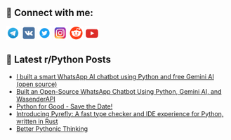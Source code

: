## 🔎 Connect with me:
[<img src="https://github.com/bullbesh/bullbesh/blob/main/images/Telegram.png" width="32" height="32" />](https://t.me/bullbesh)
[<img src="https://github.com/bullbesh/bullbesh/blob/main/images/VK.png" width="32" height="32" />](https://vk.com/bullbesh)
[<img src="https://github.com/bullbesh/bullbesh/blob/main/images/Twitter.png" width="32" height="32" />](https://twitter.com/bullbesh1)
[<img src="https://github.com/bullbesh/bullbesh/blob/main/images/Instagram.png" width="32" height="32" />](https://www.instagram.com/bullbesh)
[<img src="https://github.com/bullbesh/bullbesh/blob/main/images/Reddit.png" width="32" height="32" />](https://www.reddit.com/user/bullbesh)
[<img src="https://github.com/bullbesh/bullbesh/blob/main/images/YouTube.png" width="32" height="32" />](https://www.youtube.com/channel/UCtfjRs6uzgq5mfm8S06WTcg)

## 📕 Latest r/Python Posts
<!-- BLOG-POST-LIST:START -->
- [I built a smart WhatsApp AI chatbot using Python and free Gemini AI &lpar;open source&rpar;](https://www.reddit.com/r/Python/comments/1knm7bw/i_built_a_smart_whatsapp_ai_chatbot_using_python/)
- [Built an Open-Source WhatsApp Chatbot Using Python, Gemini AI, and WasenderAPI](https://www.reddit.com/r/Python/comments/1knl53r/built_an_opensource_whatsapp_chatbot_using_python/)
- [Python for Good - Save the Date!](https://www.reddit.com/r/Python/comments/1knhkex/python_for_good_save_the_date/)
- [Introducing Pyrefly: A fast type checker and IDE experience for Python, written in Rust](https://www.reddit.com/r/Python/comments/1knh1uu/introducing_pyrefly_a_fast_type_checker_and_ide/)
- [Better Pythonic Thinking](https://www.reddit.com/r/Python/comments/1knff06/better_pythonic_thinking/)
<!-- BLOG-POST-LIST:END -->

